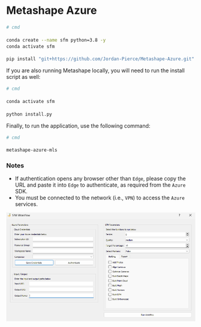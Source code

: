 # Metashape Azure

```bash
# cmd

conda create --name sfm python=3.8 -y
conda activate sfm

pip install "git+https://github.com/Jordan-Pierce/Metashape-Azure.git"
```

If you are also running Metashape locally, you will need to run the install script as well:

```bash
# cmd

conda activate sfm

python install.py
```

Finally, to run the application, use the following command:

```bash
# cmd

metashape-azure-mls
```

### Notes

- If authentication opens any browser other than `Edge`, please copy the URL and paste it into `Edge` to authenticate, as required from the `Azure` SDK.
- You must be connected to the network (i.e., `VPN`) to access the `Azure` services.

<p align="center">
  <img src="figures/GUI.PNG" alt="Metashape-Azure-MLS">
</p>
